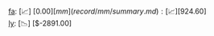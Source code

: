 [fa](record/fa/summary.md): [📈] [$0.00]  
[mm](record/mm/summary.md): [📈] [$924.60]  
[ly](record/ly/summary.md): [📉] [$-2891.00]  
